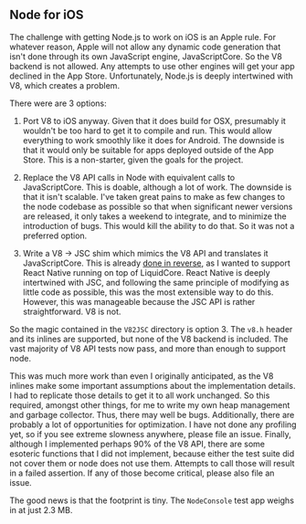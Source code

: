 Node for iOS
------------

The challenge with getting Node.js to work on iOS is an Apple rule.  For whatever reason, Apple will not allow any dynamic
code generation that isn't done through its own JavaScript engine, JavaScriptCore.  So the V8 backend is not allowed. Any 
attempts to use other engines will get your app declined in the App Store.  Unfortunately, Node.js is deeply 
intertwined with V8, which creates a problem.

There were are 3 options:

1. Port V8 to iOS anyway.  Given that it does build for OSX, presumably it wouldn't be too hard to get it to compile and
run.  This would allow everything to work smoothly like it does for Android.  The downside is that it would only be suitable
for apps deployed outside of the App Store.  This is a non-starter, given the goals for the project.

2. Replace the V8 API calls in Node with equivalent calls to JavaScriptCore.  This is doable, although a lot of work.  The
downside is that it isn't scalable.  I've taken great pains to make as few changes to the node codebase as possible so that
when significant newer versions are released, it only takes a weekend to integrate, and to minimize the introduction of bugs.
This would kill the ability to do that.  So it was not a preferred option.

3. Write a V8 -> JSC shim which mimics the V8 API and translates it JavaScriptCore.  This is already 
[done in reverse](https://github.com/LiquidPlayer/LiquidCore/tree/master/LiquidCoreAndroid/src/main/cpp/JSC), as 
I wanted to support React Native running on top of LiquidCore.  React Native is deeply intertwined with JSC, and following
the same principle of modifying as little code as possible, this was the most extensible way to do this.  However,
this was manageable because the JSC API is rather straightforward.  V8 is not.

So the magic contained in the `V82JSC` directory is option 3.  The `v8.h` header and its inlines are supported, but none of
the V8 backend is included.  The vast majority of V8 API tests now pass, and more than enough to support node.

This was much more work than even I originally anticipated, as the V8 inlines make some important assumptions about the
implementation details.  I had to replicate those details to get it to all work unchanged.  So this required, amongst
other things, for me to write my own heap management and garbage collector.  Thus, there may well be bugs.  Additionally,
there are probably a lot of opportunities for optimization.  I have not done any profiling yet, so if you see extreme slowness
anywhere, please file an issue.  Finally, although I implemented perhaps 90% of the V8 API, there are some esoteric functions
that I did not implement, because either the test suite did not cover them or node does not use them.  Attempts to call those
will result in a failed assertion.  If any of those become critical, please also file an issue.

The good news is that the footprint is tiny.  The `NodeConsole` test app weighs in at just 2.3 MB.
